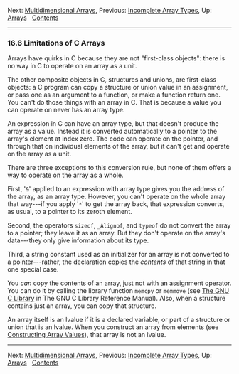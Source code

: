Next: [Multidimensional Arrays](Multidimensional-Arrays.md), Previous:
[Incomplete Array Types](Incomplete-Array-Types.md), Up:
[Arrays](Arrays.md)  
[Contents](index.md#SEC_Contents "Table of contents")  

------------------------------------------------------------------------


### 16.6 Limitations of C Arrays 


Arrays have quirks in C because they are not "first-class objects":
there is no way in C to operate on an array as a unit.

The other composite objects in C, structures and unions, are first-class
objects: a C program can copy a structure or union value in an
assignment, or pass one as an argument to a function, or make a function
return one. You can't do those things with an array in C. That is
because a value you can operate on never has an array type.

An expression in C can have an array type, but that doesn't produce the
array as a value. Instead it is converted automatically to a pointer to
the array's element at index zero. The code can operate on the pointer,
and through that on individual elements of the array, but it can't get
and operate on the array as a unit.

There are three exceptions to this conversion rule, but none of them
offers a way to operate on the array as a whole.

First, '`&`' applied to an expression with array type gives you
the address of the array, as an array type. However, you can't operate
on the whole array that way---if you apply '`*`' to get the
array back, that expression converts, as usual, to a pointer to its
zeroth element.

Second, the operators `sizeof`, `_Alignof`, and `typeof` do not convert
the array to a pointer; they leave it as an array. But they don't
operate on the array's data---they only give information about its type.

Third, a string constant used as an initializer for an array is not
converted to a pointer---rather, the declaration copies the *contents*
of that string in that one special case.

You *can* copy the contents of an array, just not with an assignment
operator. You can do it by calling the library function `memcpy` or
`memmove` (see [The GNU C
Library](https://www.gnu.org/software/libc/manual/html_node/Copying-and-Concatenation.md#Copying-and-Concatenation)
in The GNU C Library Reference Manual). Also, when a structure contains
just an array, you can copy that structure.

An array itself is an lvalue if it is a declared variable, or part of a
structure or union that is an lvalue. When you construct an array from
elements (see [Constructing Array
Values](Constructing-Array-Values.md)), that array is not an lvalue.

------------------------------------------------------------------------

Next: [Multidimensional Arrays](Multidimensional-Arrays.md), Previous:
[Incomplete Array Types](Incomplete-Array-Types.md), Up:
[Arrays](Arrays.md)  
[Contents](index.md#SEC_Contents "Table of contents")  
